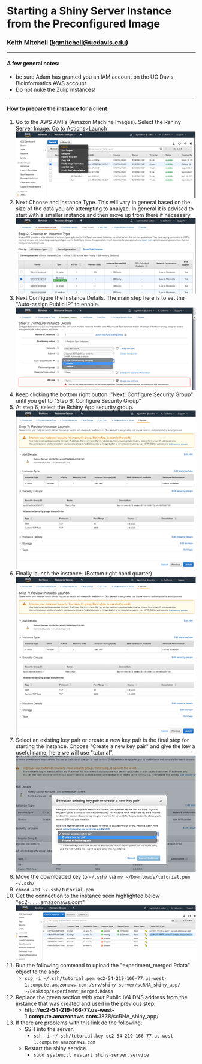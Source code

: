 # Starting a Shiny Server Instance from the Preconfigured Image

### Keith Mitchell (kgmitchell@ucdavis.edu)
***
#### A few general notes:
- be sure Adam has granted you an IAM account on the UC Davis Bioinformatics AWS account. 
- Do not nuke the Zulip instances!
***
#### How to prepare the instance for a client:
1. Go to the AWS AMI's (Amazon Machine Images). Select the Rshiny Server Image. Go to Actions>Launch
![](./start_app1.png)
2. Next Choose and Instance Type. This will vary in general based on the size of the data you are attempting to analyze. 
In general it is advised to start with a smaller instance and then move up from there if necessary.
![](./start_app2.png)
3. Next Configure the Instance Details. The main step here is to set the "Auto-assign Public IP" to enable.
![](./start_app3.png)
4. Keep clicking the bottom right button, "Next: Configure Security Group" until you get to "Step 6: Configure Security Group"
5. At step 6, select the Rshiny App security group.
![](./start_app4.png)
6. Finally launch the instance. (Bottom right hand quarter)
![](./start_app5.png)
7. Select an existing key pair or create a new key pair is the final step for starting the instance. 
Choose "Create a new key pair" and give the key a useful name, here we will use "tutorial".
![](./start_app6.png)
8. Move the downloaded key to `~/.ssh/` via `mv ~/Downloads/tutorial.pem ~/.ssh/`
9. `chmod 700 ~/.ssh/tutorial.pem `
10. Get the connection to the instance seen highlighted below "ec2-…….amazonaws.com"
![](./start_app7.png)
11. Run the following command to upload the "experiment_merged.Rdata" object to the app:
    - `scp -i ~/.ssh/tutorial.pem ec2-54-219-166-77.us-west-1.compute.amazonaws.com:/srv/shiny-server/scRNA_shiny_app/  ~/Desktop/experiment_merged.Rdata`
13. Replace the green section with your Public IV4 DNS address from the instance that was created and used in the previous step.
    - http://**ec2-54-219-166-77.us-west-1.compute.amazonaws.com**:3838/scRNA_shiny_app/
14. If there are problems with this link do the following:
    - SSH into the server.
        - `ssh -i ~/.ssh/tutorial.key ec2-54-219-166-77.us-west-1.compute.amazonaws.com`
    - Restart the shiny service.
        - `sudo systemctl restart shiny-server.service`
        
